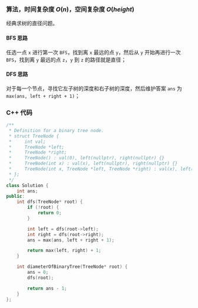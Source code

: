 ### 算法，时间复杂度 $O(n)$，空间复杂度 $O(height)$

经典求树的直径问题。

#### BFS 思路

任选一点 `x` 进行第一次 `BFS`，找到离 `x` 最远的点 `y`，然后从 `y` 开始再进行一次 `BFS`，找到离 `y` 最远的点 `z`，`y` 到 `z` 的路径就是直径；

#### DFS 思路

对于每一个节点，寻找它左子树的深度和右子树的深度，然后维护答案 `ans` 为 `max(ans, left + right + 1)`；

### C++ 代码
```c++
/**
 * Definition for a binary tree node.
 * struct TreeNode {
 *     int val;
 *     TreeNode *left;
 *     TreeNode *right;
 *     TreeNode() : val(0), left(nullptr), right(nullptr) {}
 *     TreeNode(int x) : val(x), left(nullptr), right(nullptr) {}
 *     TreeNode(int x, TreeNode *left, TreeNode *right) : val(x), left(left), right(right) {}
 * };
 */
class Solution {
    int ans;
public:
    int dfs(TreeNode* root) {
        if (!root) {
            return 0;
        }

        int left = dfs(root->left);
        int right = dfs(root->right);
        ans = max(ans, left + right + 1);

        return max(left, right) + 1;
    }

    int diameterOfBinaryTree(TreeNode* root) {
        ans = 0;
        dfs(root);

        return ans - 1;
    }
};
```
